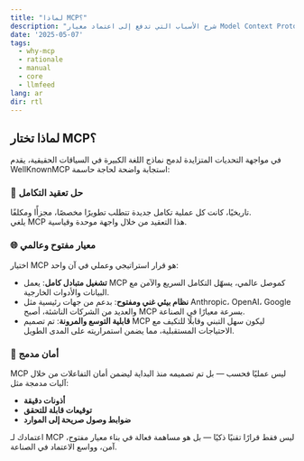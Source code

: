 ```yaml
---
title: "لماذا MCP؟"
description: "شرح الأسباب التي تدفع إلى اعتماد معيار Model Context Protocol (MCP)."
date: '2025-05-07'
tags:
  - why-mcp
  - rationale
  - manual
  - core
  - llmfeed
lang: ar
dir: rtl
---
```


## لماذا تختار MCP؟

في مواجهة التحديات المتزايدة لدمج نماذج اللغة الكبيرة في السياقات الحقيقية، يقدم WellKnownMCP استجابة واضحة لحاجة حاسمة:

### 🧩 حل تعقيد التكامل

تاريخيًا، كانت كل عملية تكامل جديدة تتطلب تطويرًا مخصصًا، مجزأًا ومكلفًا.  
يلغي MCP هذا التعقيد من خلال واجهة موحدة وقياسية.

### 🌐 معيار مفتوح وعالمي

اختيار MCP هو قرار استراتيجي وعملي في آن واحد:

- **تشغيل متبادل كامل**: يعمل MCP كموصل عالمي، يسهّل التكامل السريع والآمن مع البيانات والأدوات الخارجية.
- **نظام بيئي غني ومفتوح**: بدعم من جهات رئيسية مثل Anthropic، OpenAI، Google والعديد من الشركات الناشئة، أصبح MCP بسرعة معيارًا في الصناعة.
- **قابلية التوسع والمرونة**: تم تصميم MCP ليكون سهل التبني وقابلًا للتكيف مع الاحتياجات المستقبلية، مما يضمن استمراريته على المدى الطويل.

### 🔐 أمان مدمج

MCP ليس عمليًا فحسب — بل تم تصميمه منذ البداية ليضمن أمان التفاعلات من خلال آليات مدمجة مثل:

- **أذونات دقيقة**
- **توقيعات قابلة للتحقق**
- **ضوابط وصول صريحة إلى الموارد**

اعتمادك لـ MCP ليس فقط قرارًا تقنيًا ذكيًا — بل هو مساهمة فعالة في بناء معيار مفتوح، آمن، وواسع الاعتماد في الصناعة.

